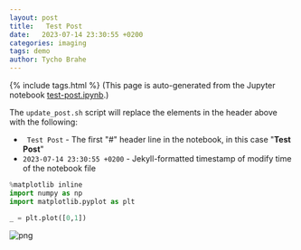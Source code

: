 ```yaml
---
layout: post
title:   Test Post
date:   2023-07-14 23:30:55 +0200
categories: imaging
tags: demo
author: Tycho Brahe
---
```

{% include tags.html %}
(This page is auto-generated from the Jupyter notebook [test-post.ipynb](/dja/assets/post_files/2023-07-14-test-post.ipynb).)

The `update_post.sh` script will replace the elements in the header above with the following:

  - ` Test Post` - The first "#" header line in the notebook, in this case "**Test Post**"
  - `2023-07-14 23:30:55 +0200` - Jekyll-formatted timestamp of modify time of the notebook file
  


```python
%matplotlib inline
import numpy as np
import matplotlib.pyplot as plt
```


```python
_ = plt.plot([0,1])
```


    
![png](/dja/assets/post_files/2023-07-14-test-post_files/test-post_3_0.png)
    

